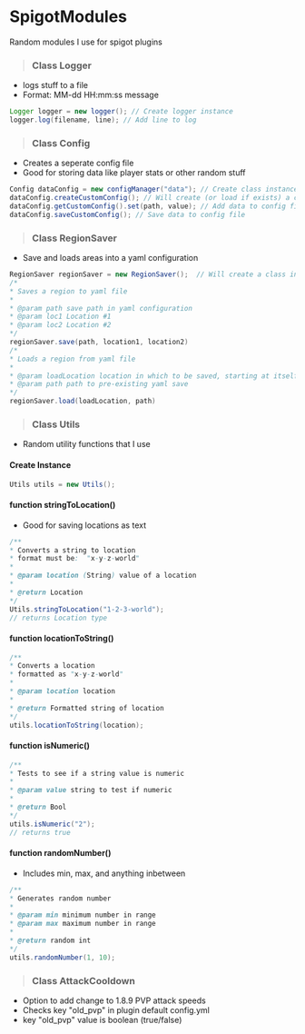 # SpigotModules
Random modules I use for spigot plugins

> ### Class Logger

- logs stuff to a file
- Format:   MM-dd HH:mm:ss message

``` Java
Logger logger = new logger(); // Create logger instance
logger.log(filename, line); // Add line to log
```

> ### Class Config

- Creates a seperate config file
- Good for storing data like player stats or other random stuff

``` Java
Config dataConfig = new configManager("data"); // Create class instance 
dataConfig.createCustomConfig(); // Will create (or load if exists) a config named data.yml 
dataConfig.getCustomConfig().set(path, value); // Add data to config file
dataConfig.saveCustomConfig(); // Save data to config file
```

> ### Class RegionSaver
- Save and loads areas into a yaml configuration
``` Java
RegionSaver regionSaver = new RegionSaver();  // Will create a class instance
/*
* Saves a region to yaml file
*
* @param path save path in yaml configuration
* @param loc1 Location #1
* @param loc2 Location #2    
*/
regionSaver.save(path, location1, location2)
/*
* Loads a region from yaml file
*
* @param loadLocation location in which to be saved, starting at itself and going towards positive x, y, z
* @param path path to pre-existing yaml save
*/
regionSaver.load(loadLocation, path)
```

> ### Class Utils
- Random utility functions that I use
#### Create Instance
```Java
Utils utils = new Utils();
```
#### function stringToLocation()
- Good for saving locations as text
```Java
/**
* Converts a string to location
* format must be:  "x-y-z-world"
*
* @param location (String) value of a location
*
* @return Location
*/
Utils.stringToLocation("1-2-3-world");
// returns Location type
```
#### function locationToString()
```Java
/**
* Converts a location
* formatted as "x-y-z-world"
*
* @param location location
*
* @return Formatted string of location
*/
utils.locationToString(location);
```
#### function isNumeric()
```Java
/**
* Tests to see if a string value is numeric
*
* @param value string to test if numeric
*
* @return Bool
*/
utils.isNumeric("2");
// returns true
```
#### function randomNumber()
- Includes min, max, and anything inbetween
```Java
/**
* Generates random number
*
* @param min minimum number in range
* @param max maximum number in range
*
* @return random int
*/
utils.randomNumber(1, 10);
```
> ### Class AttackCooldown
- Option to add change to 1.8.9 PVP attack speeds
- Checks key "old_pvp" in plugin default config.yml
- key "old_pvp" value is boolean (true/false)
